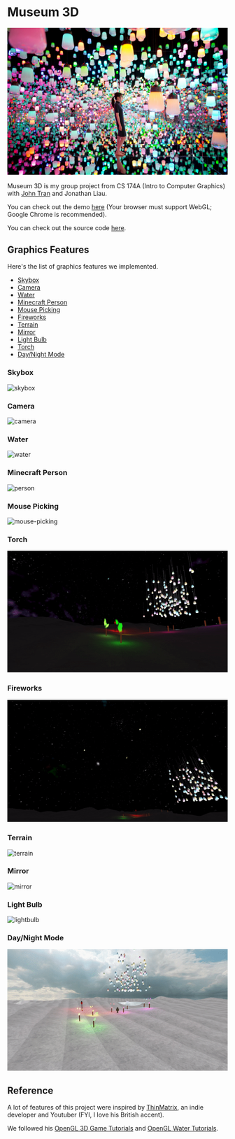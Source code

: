 # Museum 3D

![museum 3d](https://github.com/ioneone/Museum-3D/raw/master/images/lightbulb.jpg)

Museum 3D is my group project from CS 174A (Intro to Computer Graphics)
with <a href="https://www.linkedin.com/in/johntran627/" target="_blank">John Tran</a> and Jonathan Liau.

You can check out the demo <a href="https://intro-graphics-master.github.io/term-project-8/" target="_blank">here</a> 
(Your browser must support WebGL; Google Chrome is recommended).

You can check out the source code <a href="https://github.com/ioneone/Museum-3D" target="_blank">here</a>.

## Graphics Features
Here's the list of graphics features we implemented.

* [Skybox](#skybox)
* [Camera](#camera)
* [Water](#water)
* [Minecraft Person](#minecraft-person)
* [Mouse Picking](#mouse-picking)
* [Fireworks](#fireworks)
* [Terrain](#terrain)
* [Mirror](#mirror)
* [Light Bulb](#lightbulb)
* [Torch](#torch)
* [Day/Night Mode](#day/night-mode)

### Skybox 

![skybox](https://github.com/ioneone/Museum-3D/blob/master/images/skybox.gif?raw=true)

### Camera

![camera](https://github.com/ioneone/Museum-3D/blob/master/images/camera.gif?raw=true)

### Water

![water](https://github.com/ioneone/Museum-3D/blob/master/images/water.gif?raw=true)

### Minecraft Person

![person](https://github.com/ioneone/Museum-3D/blob/master/images/person.gif?raw=true)

### Mouse Picking

![mouse-picking](https://github.com/ioneone/Museum-3D/blob/master/images/mouse-picking.gif?raw=true)

### Torch

![torch](https://github.com/ioneone/Museum-3D/blob/master/images/torch.gif?raw=true)

### Fireworks

![fireworks](https://github.com/ioneone/Museum-3D/blob/master/images/fireworks.gif?raw=true)

### Terrain

![terrain](https://github.com/ioneone/Museum-3D/blob/master/images/terrain.gif?raw=true)

### Mirror

![mirror](https://github.com/ioneone/Museum-3D/blob/master/images/mirror.gif?raw=true)

### Light Bulb

![lightbulb](https://github.com/ioneone/Museum-3D/blob/master/images/lightbulb.gif?raw=true)

### Day/Night Mode

![day-night](https://github.com/ioneone/Museum-3D/blob/master/images/day-night.gif?raw=true)



## Reference
A lot of features of this project were inspired by 
<a href="https://www.youtube.com/user/ThinMatrix/about" target="_blank">ThinMatrix</a>, 
an indie developer and Youtuber (FYI, I love his British accent). 

We followed his <a href="https://www.youtube.com/watch?v=VS8wlS9hF8E&list=PLRIWtICgwaX0u7Rf9zkZhLoLuZVfUksDP" target="_blank">OpenGL 3D Game Tutorials</a> 
and <a href="https://www.youtube.com/watch?v=HusvGeEDU_U&list=PLRIWtICgwaX23jiqVByUs0bqhnalNTNZh" target="_blank">OpenGL Water Tutorials</a>.
